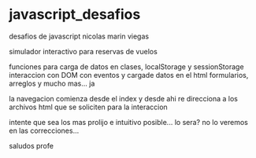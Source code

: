 # javascript_desafios
desafios de javascript
 nicolas marin viegas
 
 simulador interactivo para reservas de vuelos
 
 funciones para carga de datos en clases, localStorage y sessionStorage
 interaccion con DOM con eventos y cargade datos en el html
 formularios, arreglos y mucho mas... ja
 
 la navegacion comienza desde el index y desde ahi re direcciona a los archivos 
 html que se soliciten para la interaccion
 
 intente que sea los mas prolijo e intuitivo posible... lo sera?
 no lo veremos en las correcciones...

saludos profe
